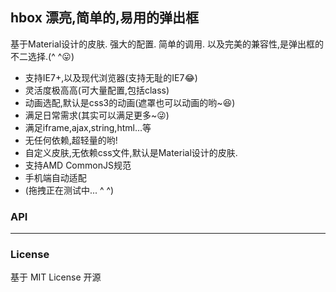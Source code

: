 ## hbox 漂亮,简单的,易用的弹出框

基于Material设计的皮肤. 强大的配置. 简单的调用. 以及完美的兼容性,是弹出框的不二选择.(^ ^:stuck_out_tongue:)

+ 支持IE7+,以及现代浏览器(支持无耻的IE7:joy:)
+ 灵活度极高高(可大量配置,包括class)
+ 动画选配,默认是css3的动画(遮罩也可以动画的哟~:laughing:)
+ 满足日常需求(其实可以满足更多~:stuck_out_tongue_winking_eye:)
+ 满足iframe,ajax,string,html...等
+ 无任何依赖,超轻量的哟!
+ 自定义皮肤,无依赖css文件,默认是Material设计的皮肤.
+ 支持AMD CommonJS规范
+ 手机端自动适配
+ (拖拽正在测试中... ^ ^)


### API

-------------

### License

基于 MIT License 开源